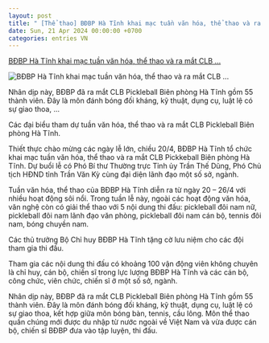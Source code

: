 ```yaml
---
layout: post
title: " [Thể thao] BĐBP Hà Tĩnh khai mạc tuần văn hóa, thể thao và ra mắt CLB ..."
date: Sun, 21 Apr 2024 00:00:00 +0700
categories: entries VN
---
```

[BĐBP Hà Tĩnh khai mạc tuần văn hóa, thể thao và ra mắt CLB ...](https://baohatinh.vn/bdbp-ha-tinh-khai-mac-tuan-van-hoa-the-thao-va-ra-mat-clb-pickleball-post265186.html)

![BĐBP Hà Tĩnh khai mạc tuần văn hóa, thể thao và ra mắt CLB ...](https://image.baohatinh.vn/fb_820x430/Uploaded/2024/lcvobqmv/2024_04_20/bqbht_br_dsc-4954-copy-7750.jpg)

Nhân dịp này, BĐBP đã ra mắt CLB Pickleball Biên phòng Hà Tĩnh gồm 55 thành viên. Đây là môn đánh bóng đối kháng, kỹ thuật, dụng cụ, luật lệ có sự giao thoa, ...

Các đại biểu tham dự tuần văn hóa, thể thao và ra mắt CLB Pickleball Biên phòng Hà Tĩnh.



Thiết thực chào mừng các ngày lễ lớn, chiều 20/4, BĐBP Hà Tĩnh tổ chức khai mạc tuần văn hóa, thể thao và ra mắt CLB Pickkeball Biên phòng Hà Tĩnh. Dự buổi lễ có Phó Bí thư Thường trực Tỉnh ủy Trần Thế Dũng, Phó Chủ tịch HĐND tỉnh Trần Văn Kỳ cùng đại diện lãnh đạo một số sở, ngành.

Tuần văn hóa, thể thao của BĐBP Hà Tĩnh diễn ra từ ngày 20 – 26/4 với nhiều hoạt động sôi nổi. Trong tuần lễ này, ngoài các hoạt động văn hóa, văn nghệ còn có giải thể thao với 5 nội dung thi đấu: pickleball đôi nam nữ, pickleball đôi nam lãnh đạo văn phòng, pickleball đôi nam cán bộ, tennis đôi nam, bóng chuyền nam.

Các thủ trưởng Bộ Chỉ huy BĐBP Hà Tĩnh tặng cờ lưu niệm cho các đội tham gia thi đấu.



Tham gia các nội dung thi đấu có khoảng 100 vận động viên không chuyên là chỉ huy, cán bộ, chiến sĩ trong lực lượng BĐBP Hà Tĩnh và các cán bộ, công chức, viên chức, chiến sĩ ở một số sở, ngành.

Nhân dịp này, BĐBP đã ra mắt CLB Pickleball Biên phòng Hà Tĩnh gồm 55 thành viên. Đây là môn đánh bóng đối kháng, kỹ thuật, dụng cụ, luật lệ có sự giao thoa, kết hợp giữa môn bóng bàn, tennis, cầu lông. Môn thể thao quần chúng mới được du nhập từ nước ngoài về Việt Nam và vừa được cán bộ, chiến sĩ BĐBP đưa vào tập luyện, thi đấu.

